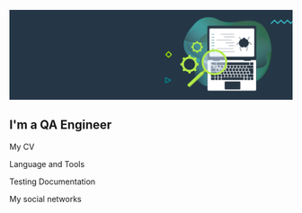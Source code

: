 ![Header](https://github.com/Azzkabar/Azzkabar/blob/main/assets/qa-testing-header.png)

## I'm a QA Engineer

My CV

Language and Tools

Testing Documentation

My social networks